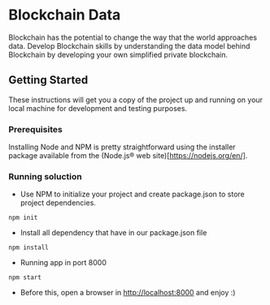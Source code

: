 # Blockchain Data

Blockchain has the potential to change the way that the world approaches data. Develop Blockchain skills by understanding the data model behind Blockchain by developing your own simplified private blockchain.

## Getting Started

These instructions will get you a copy of the project up and running on your local machine for development and testing purposes.

### Prerequisites

Installing Node and NPM is pretty straightforward using the installer package available from the (Node.js® web site)[https://nodejs.org/en/].

### Running soluction

- Use NPM to initialize your project and create package.json to store project dependencies.
```
npm init
```
- Install all dependency that have in our package.json file
```
npm install 
```
- Running app in port 8000
```
npm start
```
- Before this, open a browser in [http://localhost:8000](http://localhost:8000) and enjoy :)

